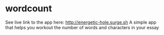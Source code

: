 # wordcount
See live link to the app here: http://energetic-hole.surge.sh
A simple app that helps you workout the number of words and characters in your essay
